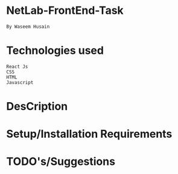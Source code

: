 # NetLab-FrontEnd-Task
    By Waseem Husain
# Technologies used
    React Js
    CSS
    HTML
    Javascript
# DesCription
# Setup/Installation Requirements
# TODO's/Suggestions
